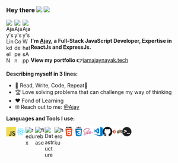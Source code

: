 ### Hey there <img src="https://media.giphy.com/media/3o7TKMt1VVNkHV2PaE/giphy.gif" width="25px">  ![](https://visitor-badge.glitch.me/badge?page_id=iamajaynayak.iamajaynayak)



<a href="https://www.linkedin.com/in/iamajaynayak/">
  <img align="left" alt="Ajay's LinkdeIN" width="22px" src="https://cdn.jsdelivr.net/npm/simple-icons@v3/icons/linkedin.svg" />
</a>
<a href="https://codepen.io/iamajaynayak">
  <img align="left" alt="Ajay's Codepen" width="22px" src="https://cdn.jsdelivr.net/npm/simple-icons@3.13.0/icons/codepen.svg" />
</a>
<a href="https://api.whatsapp.com/send?phone=918638339830">
  <img align="left"; letter-spacing:'1em'; alt="Ajay's WhatsApp" width="22px" src="https://cdn.jsdelivr.net/npm/simple-icons@3.13.0/icons/whatsapp.svg" />
</a>
<br />
<br />

<b>I'm [Ajay](https://iamajaynayak.tech/), a Full-Stack JavaScript Developer, Expertise in ReactJs and ExpressJs.</b><br />
<br />
<b>View my portfolio 👉</b><a href="https://iamajaynayak.tech">iamajaynayak.tech</a>


**Describing myself in 3 lines:**

- 🔁 Read, Write, Code, Repeat🔁
- 🏆 Love solving problems that can challenge my way of thinking 
- ❤ Fond of Learning 
- ✉ Reach out to me: [@Ajay](https://api.whatsapp.com/send?phone=918638339830)

**Languages and Tools I use:**  

<img align="left"  width="26px" alt="javascript" src="https://raw.githubusercontent.com/github/explore/80688e429a7d4ef2fca1e82350fe8e3517d3494d/topics/javascript/javascript.png">
<img align="left"  width="26px" alt="react"  src="https://raw.githubusercontent.com/github/explore/80688e429a7d4ef2fca1e82350fe8e3517d3494d/topics/react/react.png">
<img align="left"  width="26px" alt="redux"  src="https://iamajaynayak.tech/static/media/Redux-logo.bfb1cd72.png">
<img align="left"  width="26px" alt="firebase"  src="https://iamajaynayak.tech/static/media/Firebase-logo.7e4c8fc8.png">
<img align="left"  width="26px" alt="Datastructure"  src="https://iamajaynayak.tech/static/media/Datastructure-logo.19eb5f56.png">
<img align="left"  width="26px" alt="heroku"  src="https://cdn.iconscout.com/icon/free/png-512/heroku-5-569467.png">
<img align="left" alt="HTML5" width="26px" src="https://raw.githubusercontent.com/github/explore/80688e429a7d4ef2fca1e82350fe8e3517d3494d/topics/html/html.png" />
<img align="left" alt="CSS3" width="26px" src="https://raw.githubusercontent.com/github/explore/80688e429a7d4ef2fca1e82350fe8e3517d3494d/topics/css/css.png" />
<img align="left" alt="Sass" width="26px" src="https://raw.githubusercontent.com/github/explore/80688e429a7d4ef2fca1e82350fe8e3517d3494d/topics/sass/sass.png" />
<img align="left"  width="26px" alt="Visual Studio Code" width="26px" src="https://raw.githubusercontent.com/github/explore/80688e429a7d4ef2fca1e82350fe8e3517d3494d/topics/visual-studio-code/visual-studio-code.png" />
<img align="left" alt="GitHub" width="26px" src="https://raw.githubusercontent.com/github/explore/78df643247d429f6cc873026c0622819ad797942/topics/github/github.png" />
<img align="left" alt="git"  width="26px" src="https://raw.githubusercontent.com/github/explore/80688e429a7d4ef2fca1e82350fe8e3517d3494d/topics/git/git.png">
<img align="left" alt="Terminal" width="26px" src="https://raw.githubusercontent.com/github/explore/80688e429a7d4ef2fca1e82350fe8e3517d3494d/topics/terminal/terminal.png" />
